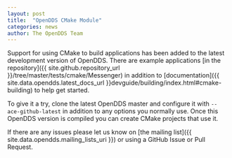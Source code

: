```yaml
---
layout: post
title:  "OpenDDS CMake Module"
categories: news
author: The OpenDDS Team
---
```


Support for using CMake to build applications has been added to the 
latest development version of OpenDDS.  There are example applications 
[in the repository]({{ site.github.repository_url }}/tree/master/tests/cmake/Messenger)
in addition to [documentation]({{ site.data.opendds.latest_docs_url }}devguide/building/index.html#cmake-building) to help get started.

To give it a try, clone the latest OpenDDS master and configure it with 
`--ace-github-latest` in addition to any options you normally use.  Once 
this OpenDDS version is compiled you can create CMake projects that use it.

If there are any issues please let us know on [the mailing list]({{ site.data.opendds.mailing_lists_uri }}) or using 
a GitHub Issue or Pull Request.

